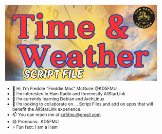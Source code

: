 ![HRC Logo](https://github.com/KD5FMU/Time-Weather-Announce/blob/main/TimeWeather2.png)

- 👋 Hi, I’m Freddie "Freddie Mac" McGuire @KD5FMU
- 👀 I’m interested in Ham Radio and foremostly AllStarLink 
- 🌱 I’m currently learning Debian and ArchLinux
- 💞️ I’m looking to collaborate on ... Script Files and add on apps that will benefit the AllStarLink experience. 
- 📫 You can reach me at kd5fmu@gmail.com
- 😄 Pronouns: .KD5FMU
- ⚡ Fun fact: I am a Ham

<!---
KD5FMU/KD5FMU is a ✨ special ✨ repository because its `README.md` (this file) appears on your GitHub profile.
You can click the Preview link to take a look at your changes.
--->
